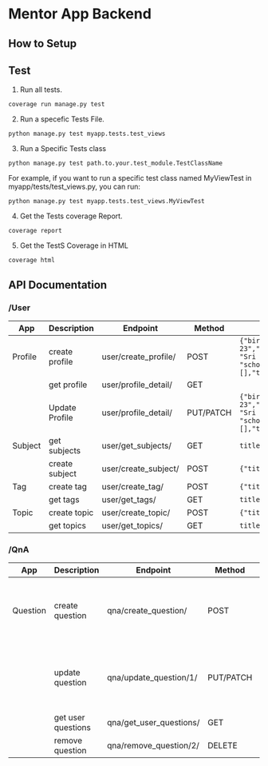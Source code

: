 # Mentor App Backend

## How to Setup

## Test
1. Run all tests.
```
coverage run manage.py test
```

2. Run a specefic Tests File.
```
python manage.py test myapp.tests.test_views
```

3. Run a Specific Tests class
```
python manage.py test path.to.your.test_module.TestClassName
```

For example, if you want to run a specific test class named MyViewTest in myapp/tests/test_views.py, you can run:
```
python manage.py test myapp.tests.test_views.MyViewTest
```

4. Get the Tests coverage Report.
```
coverage report
```

5. Get the TestS Coverage in HTML
```
coverage html
```

## API Documentation

### /User

| App           | Description      | Endpoint               | Method     | Payload/ Params                             |
|---------------|------------------|------------------------|------------|---------------------------------------------|
| Profile       |create profile    | user/create_profile/   | POST       | `{"birth_day": "1993-04-23","gender": "male","country": "Sri Lanka","educational_level": "school","tags": [1],"subjects": [],"topics": [1]}`                        |
|               | get profile      | user/profile_detail/   | GET        |                                             |
|               | Update Profile   | user/profile_detail/   | PUT/PATCH  | `{"birth_day": "1993-04-23","gender": "male","country": "Sri Lanka","educational_level": "school","tags": [1],"subjects": [],"topics": [1]}`                        |
| Subject       | get subjects     | user/get_subjects/     | GET        | `title=something`                           |
|               | create subject   | user/create_subject/   | POST       | `{"title":"Test"}`                          |
| Tag           | create tag       | user/create_tag/       | POST       | `{"title": "title"}`                        |
|               | get tags         | user/get_tags/         | GET        | `title=something`                           |
| Topic         | create topic     | user/create_topic/     | POST       | `{"title":"Geography","Subject":1}`         |
|               | get topics       | user/get_topics/       | GET        | `title=something&subject=1`                 |

### /QnA

| App           | Description        | Endpoint               | Method     | Payload/ Params                             |
|---------------|--------------------|------------------------|------------|---------------------------------------------|
| Question      | create question    | qna/create_question/   | POST       |  `{"title": "Test Title","difficulty_level": "Easy","tags": [{"title": self.tag1.title}, {"title": self.tag2.title}],"explanation": "sample explanation","answers": [{"title": "Answer 1"}, {"title": "Answer 2"}],}`                                                                        |
|               | update question    | qna/update_question/1/ | PUT/PATCH  | `{"title": "Test Title","difficulty_level": "Easy","tags": [{"title": self.tag1.title}, {"title": self.tag2.title}],"explanation": "sample explanation","answers": [{"title": "Answer 1"}, {"title": "Answer 2"}],}`                                                                                   |
|               | get user questions | qna/get_user_questions/| GET        |                                             |
|               | remove question    | qna/remove_question/2/ | DELETE     |                                             |